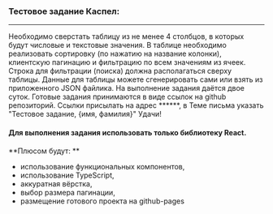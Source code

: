 ### Тестовое задание Каспел:

------------



Необходимо сверстать таблицу из не менее 4 столбцов, в которых будут числовые и текстовые значения. В таблице необходимо реализовать сортировку (по нажатию на название колонки), клиентскую пагинацию и фильтрацию по всем значениям из ячеек. Строка для фильтрации (поиска) должна располагаться сверху таблицы.
Данные для таблицы можете сгенерировать сами или взять из приложенного JSON файлика. На выполнение задания даётся двое суток. Готовые задания принимаются в виде ссылок на github репозиторий. Ссылки присылать на адрес ******, в Теме письма указать "Тестовое задание, {имя, фамилия}"
Удачи!

#### Для выполнения задания использовать только библиотеку React.

**Плюсом будут: **
- использование функциональных компонентов,
- использование TypeScript,
- аккуратная вёрстка,
- выбор размера пагинации,
- размещение готового проекта на github-pages